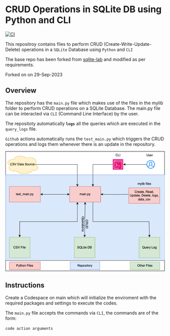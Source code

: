 # CRUD Operations in SQLite DB using Python and CLI

[![CI](https://github.com/nogibjj/IDS-706_rg361_week-5/actions/workflows/cicd.yml/badge.svg)](https://github.com/nogibjj/IDS-706_rg361_week-5/actions/workflows/cicd.yml)

This repositroy contains files to perform CRUD (Create-Write-Update-Delete) operations in a ``SQLite`` Database using ``Python`` and ``CLI``

The base repo has been forked from [sqlite-lab](https://github.com/nogibjj/sqlite-lab) and modified as per requirements.

Forked on on 29-Sep-2023

## Overview

The repository has the ``main.py`` file which makes use of the files in the mylib folder to perform CRUD operations on a SQLite Database. The main.py file can be interacted via ``CLI`` (Command Line Interface) by the user.

The repositoty automatically **``logs``** all the queries which are executed in the ``query_logs`` file.

``Github`` actions automatically runs the ``test_main.py`` which triggers the CRUD operations and logs them whenever there is an update in the repository.

![Schema](resources/schema.png)

## Instructions

Create a Codespace on main which will initialize the enviroment with the required packages and settings to execute the codes.

The ``main.py`` file accepts the commands via ``CLI``, the commands are of the form:

```code action arguments```

